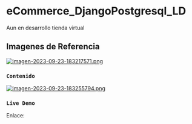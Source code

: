 # eCommerce_DjangoPostgresql_LD
Aun en desarrollo tienda virtual

## Imagenes de Referencia
[![imagen-2023-09-23-183217571.png](https://i.postimg.cc/0Qn4qDj0/imagen-2023-09-23-183217571.png)](https://postimg.cc/627cr7d8)

### `Contenido`
[![imagen-2023-09-23-183255794.png](https://i.postimg.cc/hvJ13ddj/imagen-2023-09-23-183255794.png)](https://postimg.cc/zHrhy3pZ)

### `Live Demo`

Enlace: 
